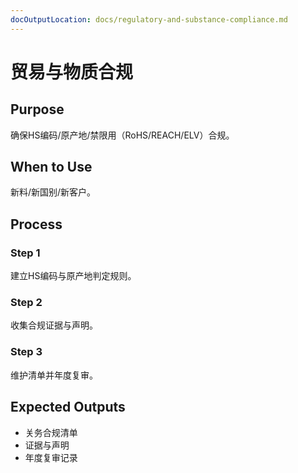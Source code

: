 ```yaml
---
docOutputLocation: docs/regulatory-and-substance-compliance.md
---
```


# 贸易与物质合规

## Purpose

确保HS编码/原产地/禁限用（RoHS/REACH/ELV）合规。

## When to Use

新料/新国别/新客户。

## Process

### Step 1

建立HS编码与原产地判定规则。

### Step 2

收集合规证据与声明。

### Step 3

维护清单并年度复审。

## Expected Outputs

- 关务合规清单
- 证据与声明
- 年度复审记录
